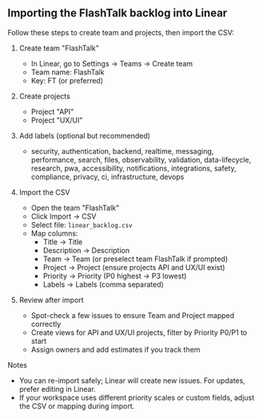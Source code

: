 ## Importing the FlashTalk backlog into Linear

Follow these steps to create team and projects, then import the CSV:

1. Create team "FlashTalk"
   - In Linear, go to Settings → Teams → Create team
   - Team name: FlashTalk
   - Key: FT (or preferred)

2. Create projects
   - Project "API"
   - Project "UX/UI"

3. Add labels (optional but recommended)
   - security, authentication, backend, realtime, messaging, performance, search, files, observability, validation, data-lifecycle, research, pwa, accessibility, notifications, integrations, safety, compliance, privacy, ci, infrastructure, devops

4. Import the CSV
   - Open the team "FlashTalk"
   - Click Import → CSV
   - Select file: `linear_backlog.csv`
   - Map columns:
     - Title → Title
     - Description → Description
     - Team → Team (or preselect team FlashTalk if prompted)
     - Project → Project (ensure projects API and UX/UI exist)
     - Priority → Priority (P0 highest → P3 lowest)
     - Labels → Labels (comma separated)

5. Review after import
   - Spot-check a few issues to ensure Team and Project mapped correctly
   - Create views for API and UX/UI projects, filter by Priority P0/P1 to start
   - Assign owners and add estimates if you track them

Notes
- You can re-import safely; Linear will create new issues. For updates, prefer editing in Linear.
- If your workspace uses different priority scales or custom fields, adjust the CSV or mapping during import.

